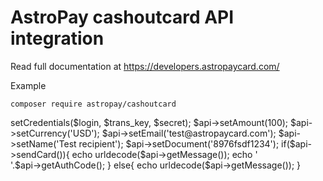 # AstroPay cashoutcard API integration

Read full documentation at https://developers.astropaycard.com/


Example

<code>composer require astropay/cashoutcard</code>

<?php
include __DIR__ . '/../vendor/autoload.php';

$login = 'merchant_x_login';
$trans_key = 'merchant_x_trans_key';
$secret = 'merchant_secret';


$api = new \Astropay\CashoutCard(Astropay\Constants::ENV_SANDBOX);
$api->setCredentials($login, $trans_key, $secret);

$api->setAmount(100);
$api->setCurrency('USD');
$api->setEmail('test@astropaycard.com');
$api->setName('Test recipient');
$api->setDocument('8976fsdf1234');

if($api->sendCard()){
    echo urldecode($api->getMessage());    
    echo '<br/>'.$api->getAuthCode();
}
else{
    echo urldecode($api->getMessage());
}

